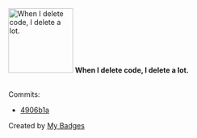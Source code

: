 <img src="https://my-badges.github.io/my-badges/mass-delete-commit.png" alt="When I delete code, I delete a lot." title="When I delete code, I delete a lot." width="128">
<strong>When I delete code, I delete a lot.</strong>
<br><br>

Commits:

- <a href="https://github.com/ankudinov/one-click-se-demos/commit/4906b1a4ad35f1f47c50f81fb3cb7b27526f44ee">4906b1a</a>


Created by <a href="https://github.com/my-badges/my-badges">My Badges</a>
